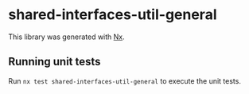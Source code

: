 # shared-interfaces-util-general

This library was generated with [Nx](https://nx.dev).

## Running unit tests

Run `nx test shared-interfaces-util-general` to execute the unit tests.
